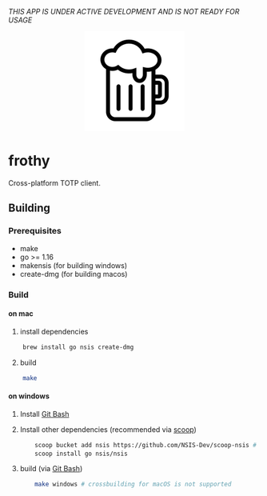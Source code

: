 *THIS APP IS UNDER ACTIVE DEVELOPMENT AND IS NOT READY FOR USAGE*

<p align="center">
<img src="assets/images/logo.svg" alt="frothy Logo">
</p>

# frothy

Cross-platform TOTP client.

## Building

### Prerequisites

* make
* go >= 1.16
* makensis (for building windows)
* create-dmg (for building macos)

### Build
#### on mac

1) install dependencies

```sh
    brew install go nsis create-dmg
```
2) build

```sh
    make
```

#### on windows
1) Install [Git Bash](https://git-scm.com/download/win)
2) Install other dependencies (recommended via [scoop](https://scoop.sh/))

    ```sh
        scoop bucket add nsis https://github.com/NSIS-Dev/scoop-nsis # add bucket
        scoop install go nsis/nsis
    ```
3) build (via [Git Bash](https://git-scm.com/download/win))

    ```sh
        make windows # crossbuilding for macOS is not supported
    ```